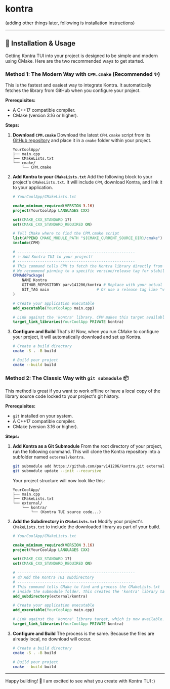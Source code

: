 ﻿# kontra
(adding other things later, following is installation instructions)


---

## 🚀 Installation & Usage

Getting Kontra TUI into your project is designed to be simple and modern using CMake. Here are the two recommended ways to get started.

### Method 1: The Modern Way with `CPM.cmake` (Recommended ✨)

This is the fastest and easiest way to integrate Kontra. It automatically fetches the library from GitHub when you configure your project.

**Prerequisites:**
*   A C++17 compatible compiler.
*   CMake (version 3.16 or higher).

**Steps:**

1.  **Download `CPM.cmake`**
    Download the latest `CPM.cmake` script from its [GitHub repository](https://github.com/cpm-cmake/CPM.cmake) and place it in a `cmake` folder within your project.

    ```
    YourCoolApp/
    ├── main.cpp
    ├── CMakeLists.txt
    └── cmake/
        └── CPM.cmake
    ```

2.  **Add Kontra to your `CMakeLists.txt`**
    Add the following block to your project's `CMakeLists.txt`. It will include `CPM`, download Kontra, and link it to your application.

    ```cmake
    # YourCoolApp/CMakeLists.txt

    cmake_minimum_required(VERSION 3.16)
    project(YourCoolApp LANGUAGES CXX)

    set(CMAKE_CXX_STANDARD 17)
    set(CMAKE_CXX_STANDARD_REQUIRED ON)

    # Tell CMake where to find the CPM.cmake script
    list(APPEND CMAKE_MODULE_PATH "${CMAKE_CURRENT_SOURCE_DIR}/cmake")
    include(CPM)

    # ----------------------------------------------------
    # ✨ Add Kontra TUI to your project!
    # ----------------------------------------------------
    # This command tells CPM to fetch the Kontra library directly from GitHub.
    # We recommend pinning to a specific version/release tag for stability.
    CPMAddPackage(
        NAME Kontra
        GITHUB_REPOSITORY parv141206/kontra # Replace with your actual username/repo
        GIT_TAG main                     # Or use a release tag like "v1.0.0"
    )

    # Create your application executable
    add_executable(YourCoolApp main.cpp)

    # Link against the 'kontra' library. CPM makes this target available automatically!
    target_link_libraries(YourCoolApp PRIVATE kontra)
    ```

3.  **Configure and Build**
    That's it! Now, when you run CMake to configure your project, it will automatically download and set up Kontra.

    ```bash
    # Create a build directory
    cmake -S . -B build

    # Build your project
    cmake --build build
    ```

### Method 2: The Classic Way with `git submodule` 📦

This method is great if you want to work offline or have a local copy of the library source code locked to your project's git history.

**Prerequisites:**
*   `git` installed on your system.
*   A C++17 compatible compiler.
*   CMake (version 3.16 or higher).

**Steps:**

1.  **Add Kontra as a Git Submodule**
    From the root directory of your project, run the following command. This will clone the Kontra repository into a subfolder named `external/kontra`.

    ```bash
    git submodule add https://github.com/parv141206/kontra.git external/kontra
    git submodule update --init --recursive
    ```
    Your project structure will now look like this:
    ```
    YourCoolApp/
    ├── main.cpp
    ├── CMakeLists.txt
    └── external/
        └── kontra/
            └── (Kontra TUI source code...)
    ```

2.  **Add the Subdirectory in `CMakeLists.txt`**
    Modify your project's `CMakeLists.txt` to include the downloaded library as part of your build.

    ```cmake
    # YourCoolApp/CMakeLists.txt

    cmake_minimum_required(VERSION 3.16)
    project(YourCoolApp LANGUAGES CXX)

    set(CMAKE_CXX_STANDARD 17)
    set(CMAKE_CXX_STANDARD_REQUIRED ON)

    # ----------------------------------------------------
    # 📦 Add the Kontra TUI subdirectory
    # ----------------------------------------------------
    # This command tells CMake to find and process the CMakeLists.txt
    # inside the submodule folder. This creates the 'kontra' library target.
    add_subdirectory(external/kontra)

    # Create your application executable
    add_executable(YourCoolApp main.cpp)

    # Link against the 'kontra' library target, which is now available.
    target_link_libraries(YourCoolApp PRIVATE kontra)
    ```

3.  **Configure and Build**
    The process is the same. Because the files are already local, no download will occur.

    ```bash
    # Create a build directory
    cmake -S . -B build

    # Build your project
    cmake --build build
    ```

---
Happy building! 💖 I am excited to see what you create with Kontra TUI :)